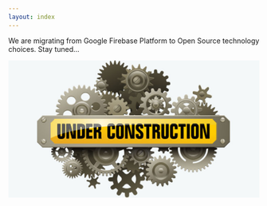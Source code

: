 ```yaml
---
layout: index
---
```

We are migrating from Google Firebase Platform to Open Source technology choices.
Stay tuned...

![](/assets/img/under-construction.jpg)